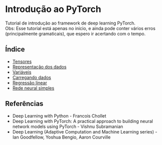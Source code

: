 # Introdução ao PyTorch
Tutorial de introdução ao framework de deep learning PyTorch.\
Obs: Esse tutorial está apenas no inicio, e ainda pode conter vários erros (principalmente gramaticais), que espero ir acertando com o tempo.
## Índice
* [Tensores](https://github.com/alexst07/pytorch-intro/blob/master/Tensores.ipynb)
* [Representação dos dados](https://github.com/alexst07/pytorch-intro/blob/master/data.ipynb)
* [Variáveis](https://github.com/alexst07/pytorch-intro/blob/master/Variaveis.ipynb)
* [Carregando dados](https://github.com/alexst07/pytorch-intro/blob/master/loading_data.ipynb)
* [Regressão linear](https://github.com/alexst07/pytorch-intro/blob/master/Linear.ipynb)
* [Rede neural simples](https://github.com/alexst07/pytorch-intro/blob/master/simple_model.ipynb)

## Referências
* Deep Learning with Python - Francois Chollet
* Deep Learning with PyTorch: A practical approach to building neural network models using PyTorch - Vishnu Subramanian
* Deep Learning (Adaptive Computation and Machine Learning series) - Ian Goodfellow, Yoshua Bengio, Aaron Courville
